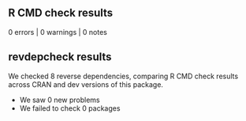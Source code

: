 ## R CMD check results

0 errors | 0 warnings | 0 notes

## revdepcheck results

We checked 8 reverse dependencies, comparing R CMD check results across CRAN and dev versions of this package.

 * We saw 0 new problems
 * We failed to check 0 packages
